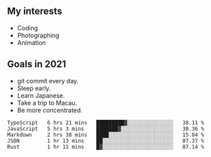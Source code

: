 ## My interests

- Coding
- Photographing
- Animation

## Goals in 2021

- git commit every day.
- Sleep early.
- Learn Japanese.
- Take a trip to Macau.
- Be more concentrated.

<!--START_SECTION:waka-->
```text
TypeScript   6 hrs 21 mins   █████████▓░░░░░░░░░░░░░░░   38.11 % 
JavaScript   5 hrs 3 mins    ███████▓░░░░░░░░░░░░░░░░░   30.36 % 
Markdown     2 hrs 38 mins   ████░░░░░░░░░░░░░░░░░░░░░   15.84 % 
JSON         1 hr 13 mins    ██░░░░░░░░░░░░░░░░░░░░░░░   07.37 % 
Rust         1 hr 11 mins    █▓░░░░░░░░░░░░░░░░░░░░░░░   07.14 % 
```
<!--END_SECTION:waka-->
